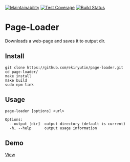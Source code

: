 [![Maintainability](https://api.codeclimate.com/v1/badges/7c9492dc347d52ce86c3/maintainability)](https://codeclimate.com/github/ekiryutin/project-lvl3-s382/maintainability) [![Test Coverage](https://api.codeclimate.com/v1/badges/7c9492dc347d52ce86c3/test_coverage)](https://codeclimate.com/github/ekiryutin/project-lvl3-s382/test_coverage) [![Build Status](https://travis-ci.org/ekiryutin/page-loader.svg?branch=master)](https://travis-ci.org/ekiryutin/page-loader)

# Page-Loader
Downloads a web-page and saves it to output dir.

## Install
```
git clone https://github.com/ekiryutin/page-loader.git
cd page-loader/
make install
make build
sudo npm link
```

## Usage

```
page-loader [options] <url>

Options:
  --output [dir]  output directory (default is current)
  -h, --help      output usage information
```

## Demo
[View](https://asciinema.org/a/1g69Je4HH9WkFOt2ykrMK9NGJ)
